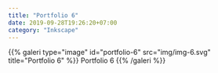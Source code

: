 ```yaml
---
title: "Portfolio 6"
date: 2019-09-28T19:26:20+07:00
category: "Inkscape"
---
```

<div class="lightgallery">
{{% galeri type="image" id="portfolio-6" src="img/img-6.svg" title="Portfolio 6" %}}
Portfolio 6
{{% /galeri %}}
</div>
